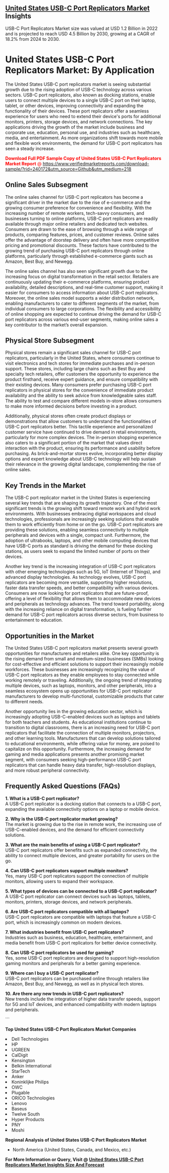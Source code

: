 <h2><a href="https://www.verifiedmarketreports.com/download-sample/?rid=240172&amp;utm_source=Github&amp;utm_medium=218" target="_blank">United States USB-C Port Replicators Market</a> Insights</h2><p>USB-C Port Replicators Market size was valued at USD 1.2 Billion in 2022 and is projected to reach USD 4.5 Billion by 2030, growing at a CAGR of 18.2% from 2024 to 2030.</p><p> <h1>United States USB-C Port Replicators Market: By Application</h1> <p>The United States USB-C port replicators market is seeing substantial growth due to the rising adoption of USB-C technology across various sectors. USB-C port replicators, also known as docking stations, enable users to connect multiple devices to a single USB-C port on their laptop, tablet, or other devices, improving connectivity and expanding the functionality of their devices. These port replicators offer a seamless experience for users who need to extend their device's ports for additional monitors, printers, storage devices, and network connections. The key applications driving the growth of the market include business and corporate use, education, personal use, and industries such as healthcare, media, and entertainment. As more organizations shift towards more mobile and flexible work environments, the demand for USB-C port replicators has seen a steady increase. <p><span class=""><span style="color: #ff0000;"><strong>Download Full PDF Sample Copy of United States USB-C Port Replicators Market Report</strong> @ </span><a href="https://www.verifiedmarketreports.com/download-sample/?rid=240172&amp;utm_source=Github&amp;utm_medium=218" target="_blank">https://www.verifiedmarketreports.com/download-sample/?rid=240172&amp;utm_source=Github&amp;utm_medium=218</a></span></p></p> <h2>Online Sales Subsegment</h2> <p>The online sales channel for USB-C port replicators has become a significant driver in the market due to the rise of e-commerce and the growing consumer preference for convenience and flexibility. With the increasing number of remote workers, tech-savvy consumers, and businesses turning to online platforms, USB-C port replicators are readily available through major online retailers and dedicated tech websites. Consumers are drawn to the ease of browsing through a wide range of products, comparing features, prices, and customer reviews. Online sales offer the advantage of doorstep delivery and often have more competitive pricing and promotional discounts. These factors have contributed to the growing trend of purchasing USB-C port replicators through online platforms, particularly through established e-commerce giants such as Amazon, Best Buy, and Newegg. <p>The online sales channel has also seen significant growth due to the increasing focus on digital transformation in the retail sector. Retailers are continuously updating their e-commerce platforms, ensuring product availability, detailed descriptions, and real-time customer support, making it easier for consumers to access information about USB-C port replicators. Moreover, the online sales model supports a wider distribution network, enabling manufacturers to cater to different segments of the market, from individual consumers to large corporations. The flexibility and accessibility of online shopping are expected to continue driving the demand for USB-C port replicators across various end-user segments, making online sales a key contributor to the market’s overall expansion.</p> <h2>Physical Store Subsegment</h2> <p>Physical stores remain a significant sales channel for USB-C port replicators, particularly in the United States, where consumers continue to visit electronics and tech stores for immediate purchases and in-person support. These stores, including large chains such as Best Buy and specialty tech retailers, offer customers the opportunity to experience the product firsthand, receive expert guidance, and ensure compatibility with their existing devices. Many consumers prefer purchasing USB-C port replicators in physical stores for the convenience of immediate product availability and the ability to seek advice from knowledgeable sales staff. The ability to test and compare different models in-store allows consumers to make more informed decisions before investing in a product. <p>Additionally, physical stores often create product displays or demonstrations that allow customers to understand the functionalities of USB-C port replicators better. This tactile experience and personalized customer service have continued to drive demand in retail environments, particularly for more complex devices. The in-person shopping experience also caters to a significant portion of the market that values direct interaction with the product, ensuring its performance and usability before purchasing. As brick-and-mortar stores evolve, incorporating better display options and expert knowledge about USB-C technology will help sustain their relevance in the growing digital landscape, complementing the rise of online sales.</p> <h2>Key Trends in the Market</h2> <p>The USB-C port replicator market in the United States is experiencing several key trends that are shaping its growth trajectory. One of the most significant trends is the growing shift toward remote work and hybrid work environments. With businesses embracing digital workspaces and cloud technologies, professionals are increasingly seeking solutions that enable them to work efficiently from home or on the go. USB-C port replicators are providing these solutions, enabling seamless connectivity to multiple peripherals and devices with a single, compact unit. Furthermore, the adoption of ultrabooks, laptops, and other mobile computing devices that have USB-C ports as standard is driving the demand for these docking stations, as users seek to expand the limited number of ports on their devices. <p>Another key trend is the increasing integration of USB-C port replicators with other emerging technologies such as 5G, IoT (Internet of Things), and advanced display technologies. As technology evolves, USB-C port replicators are becoming more versatile, supporting higher resolutions, faster data transfer speeds, and better compatibility with various devices. Consumers are now looking for port replicators that are future-proof, offering a level of flexibility that allows them to accommodate new devices and peripherals as technology advances. The trend toward portability, along with the increasing reliance on digital transformation, is fueling further demand for USB-C port replicators across diverse sectors, from business to entertainment to education.</p> <h2>Opportunities in the Market</h2> <p>The United States USB-C port replicators market presents several growth opportunities for manufacturers and retailers alike. One key opportunity is the rising demand from small and medium-sized businesses (SMBs) looking for cost-effective and efficient solutions to support their increasingly mobile workforces. These businesses are increasingly recognizing the value of USB-C port replicators as they enable employees to stay connected while working remotely or traveling. Additionally, the ongoing trend of integrating multiple devices, such as laptops, monitors, and other peripherals, into a seamless ecosystem opens up opportunities for USB-C port replicator manufacturers to develop multi-functional, customizable products that cater to different needs. <p>Another opportunity lies in the growing education sector, which is increasingly adopting USB-C-enabled devices such as laptops and tablets for both teachers and students. As educational institutions continue to transition to digital classrooms, there is an increasing need for USB-C port replicators that facilitate the connection of multiple monitors, projectors, and other learning tools. Manufacturers that can develop solutions tailored to educational environments, while offering value for money, are poised to capitalize on this opportunity. Furthermore, the increasing demand for gaming and media applications presents another promising market segment, with consumers seeking high-performance USB-C port replicators that can handle heavy data transfer, high-resolution displays, and more robust peripheral connectivity.</p> <h2>Frequently Asked Questions (FAQs)</h2> <p><strong>1. What is a USB-C port replicator?</strong><br>A USB-C port replicator is a docking station that connects to a USB-C port, expanding the available connectivity options on a laptop or mobile device.</p> <p><strong>2. Why is the USB-C port replicator market growing?</strong><br>The market is growing due to the rise in remote work, the increasing use of USB-C-enabled devices, and the demand for efficient connectivity solutions.</p> <p><strong>3. What are the main benefits of using a USB-C port replicator?</strong><br>USB-C port replicators offer benefits such as expanded connectivity, the ability to connect multiple devices, and greater portability for users on the go.</p> <p><strong>4. Can USB-C port replicators support multiple monitors?</strong><br>Yes, many USB-C port replicators support the connection of multiple monitors, allowing users to expand their workspace.</p> <p><strong>5. What types of devices can be connected to a USB-C port replicator?</strong><br>A USB-C port replicator can connect devices such as laptops, tablets, monitors, printers, storage devices, and network peripherals.</p> <p><strong>6. Are USB-C port replicators compatible with all laptops?</strong><br>USB-C port replicators are compatible with laptops that feature a USB-C port, which is increasingly common on modern devices.</p> <p><strong>7. What industries benefit from USB-C port replicators?</strong><br>Industries such as business, education, healthcare, entertainment, and media benefit from USB-C port replicators for better device connectivity.</p> <p><strong>8. Can USB-C port replicators be used for gaming?</strong><br>Yes, some USB-C port replicators are designed to support high-resolution gaming monitors and peripherals for a better gaming experience.</p> <p><strong>9. Where can I buy a USB-C port replicator?</strong><br>USB-C port replicators can be purchased online through retailers like Amazon, Best Buy, and Newegg, as well as in physical tech stores.</p> <p><strong>10. Are there any new trends in USB-C port replicators?</strong><br>New trends include the integration of higher data transfer speeds, support for 5G and IoT devices, and enhanced compatibility with modern laptops and peripherals.</p> ```</p><p><strong>Top United States USB-C Port Replicators Market Companies</strong></p><div data-test-id=""><p><li>Dell Technologies</li><li> HP</li><li> UGREEN</li><li> CalDigit</li><li> Kensington</li><li> Belkin International</li><li> StarTech</li><li> Anker</li><li> Koninklijke Philips</li><li> OWC</li><li> Plugable</li><li> ORICO Technologies</li><li> Lenovo</li><li> Baseus</li><li> Twelve South</li><li> Hyper Products</li><li> PNY</li><li> Moshi</li></p><div><strong>Regional Analysis of&nbsp;United States USB-C Port Replicators Market</strong></div><ul><li dir="ltr"><p dir="ltr">North America&nbsp;(United States, Canada, and Mexico, etc.)</p></li></ul><p><strong>For More Information or Query, Visit @&nbsp;</strong><strong><a href="https://www.verifiedmarketreports.com/product/usb-c-port-replicators-market/?utm_source=Github&amp;utm_medium=218" target="_blank">United States USB-C Port Replicators Market Insights Size And Forecast</a></strong></p></div>
